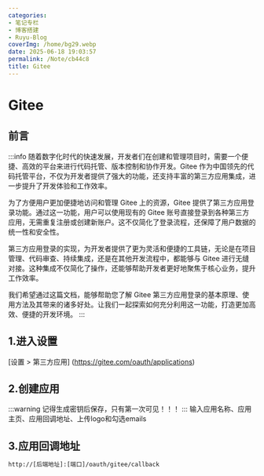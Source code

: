 ```yaml
---
categories:
- 笔记专栏
- 博客搭建
- Ruyu-Blog
coverImg: /home/bg29.webp
date: 2025-06-18 19:03:57
permalink: /Note/cb44c8
title: Gitee
---
```

# Gitee

## 前言

:::info
随着数字化时代的快速发展，开发者们在创建和管理项目时，需要一个便捷、高效的平台来进行代码托管、版本控制和协作开发。Gitee 作为中国领先的代码托管平台，不仅为开发者提供了强大的功能，还支持丰富的第三方应用集成，进一步提升了开发体验和工作效率。

为了方便用户更加便捷地访问和管理 Gitee 上的资源，Gitee 提供了第三方应用登录功能。通过这一功能，用户可以使用现有的 Gitee 账号直接登录到各种第三方应用，无需重复注册或创建新账户。这不仅简化了登录流程，还保障了用户数据的统一性和安全性。

第三方应用登录的实现，为开发者提供了更为灵活和便捷的工具链，无论是在项目管理、代码审查、持续集成，还是在其他开发流程中，都能够与 Gitee 进行无缝对接。这种集成不仅简化了操作，还能够帮助开发者更好地聚焦于核心业务，提升工作效率。

我们希望通过这篇文档，能够帮助您了解 Gitee 第三方应用登录的基本原理、使用方法及其带来的诸多好处。让我们一起探索如何充分利用这一功能，打造更加高效、便捷的开发环境。
:::

## 1.进入设置

[设置 > 第三方应用] (https://gitee.com/oauth/applications)



## 2.创建应用
:::warning
记得生成密钥后保存，只有第一次可见！！！
:::
输入应用名称、应用主页、应用回调地址、上传logo和勾选emails


## 3.应用回调地址

```bash
http://[后端地址]:[端口]/oauth/gitee/callback
```